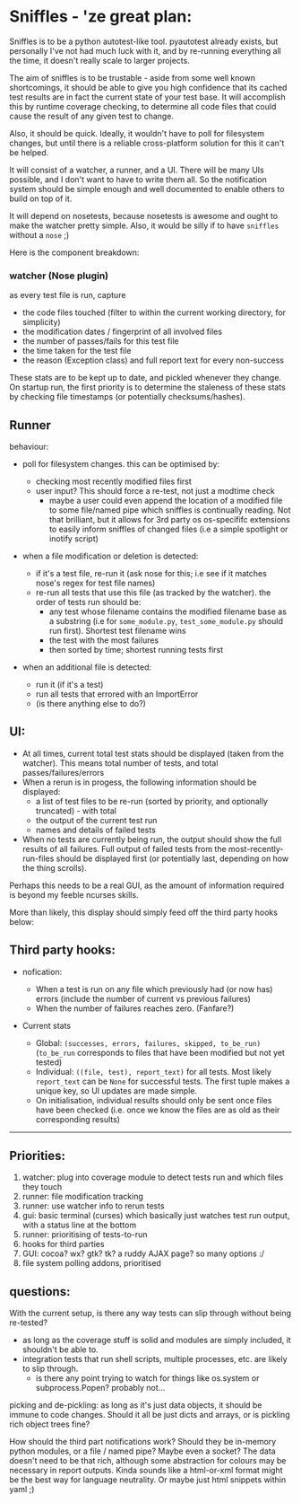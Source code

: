 # Sniffles - 'ze great plan:

Sniffles is to be a python autotest-like tool. pyautotest already exists, but
personally I've not had much luck with it, and by re-running everything all
the time, it doesn't really scale to larger projects.

The aim of sniffles is to be trustable - aside from some well known shortcomings,
it should be able to give you high confidence that its cached test results
are in fact the current state of your test base. It will accomplish this by
runtime coverage checking, to determine all code files that could cause
the result of any given test to change.

Also, it should be quick. Ideally, it wouldn't have to poll for filesystem
changes, but until there is a reliable cross-platform solution for this it
can't be helped.

It will consist of a watcher, a runner, and a UI. There will be many UIs
possible, and I don't want to have to write them all. So the notification
system should be simple enough and well documented to enable others to
build on top of it.

It will depend on nosetests, because nosetests is awesome and ought to make
the watcher pretty simple. Also, it would be silly if to have `sniffles`
without a `nose` ;)

Here is the component breakdown:

### watcher (Nose plugin)

as every test file is run, capture

  - the code files touched (filter to within the current
    working directory, for simplicity)
  - the modification dates / fingerprint of all involved files
  - the number of passes/fails for this test file
  - the time taken for the test file
  - the reason (Exception class) and full report text for every non-success

These stats are to be kept up to date, and pickled whenever they change.
On startup run, the first priority is to determine the staleness of these
stats by checking file timestamps (or potentially checksums/hashes).

## Runner

behaviour:

  - poll for filesystem changes. this can be optimised by:
    - checking most recently modified files first
    - user input? This should force a re-test, not just a modtime check
      - maybe a user could even append the location of a modified
        file to some file/named pipe which sniffles is continually reading.
        Not that brilliant, but it allows for 3rd party os os-specififc
        extensions to easily inform sniffles of changed files
        (i.e a simple spotlight or inotify script)

  - when a file modification or deletion is detected:
    - if it's a test file, re-run it (ask nose for this;
      i.e see if it matches nose's regex for test file names)
    - re-run all tests that use this file (as tracked by the watcher).
      the order of tests run should be:
      - any test whose filename contains the modified filename base as a substring
        (i.e for `some_module.py`, `test_some_module.py` should run first).
        Shortest test filename wins
      - the test with the most failures
      - then sorted by time; shortest running tests first

  - when an additional file is detected:
    - run it (if it's a test)
    - run all tests that errored with an ImportError
    - (is there anything else to do?)

## UI:

  - At all times, current total test stats should be displayed (taken from the watcher).
    This means total number of tests, and total passes/failures/errors
  - When a rerun is in progess, the following information should be displayed:
    - a list of test files to be re-run (sorted by priority, and optionally truncated) - with total
    - the output of the current test run
    - names and details of failed tests
  - When no tests are currently being run, the output should show the full results of all failures.
    Full output of failed tests from the most-recently-run-files should be displayed first
    (or potentially last, depending on how the thing scrolls).

Perhaps this needs to be a real GUI, as the amount of information
required is beyond my feeble ncurses skills.

More than likely, this display should simply feed off the third party hooks below:

## Third party hooks:

 - nofication:
   - When a test is run on any file which previously had (or now has) errors
     (include the number of current vs previous failures)
   - When the number of failures reaches zero. (Fanfare?)

 - Current stats
   - Global: `(successes, errors, failures, skipped, to_be_run)`
     (`to_be_run` corresponds to files that have been modified but not yet tested)
   - Individual: `((file, test), report_text)` for all tests.
     Most likely `report_text` can be `None` for successful tests.
     The first tuple makes a unique key, so UI updates are made simple.
   - On initialisation, individual results should only be sent once files have been
     checked (i.e. once we know the files are as old as their corresponding results)

----

## Priorities:

1. watcher: plug into coverage module to detect tests run and which files they touch
2. runner: file modification tracking
3. runner: use watcher info to rerun tests
4. gui: basic terminal (curses) which basically just watches test run output,
   with a status line at the bottom
5. runner: prioritising of tests-to-run
6. hooks for third parties
7. GUI: cocoa? wx? gtk? tk? a ruddy AJAX page? so many options :/
8. file system polling addons, prioritised

## questions:

With the current setup, is there any way tests can slip through without being re-tested?

 - as long as the coverage stuff is solid and modules are simply included,
   it shouldn't be able to.
 - integration tests that run shell scripts, multiple processes,
   etc. are likely to slip through.
   - is there any point trying to watch for things like
     os.system or subprocess.Popen? probably not...

picking and de-pickling: as long as it's just data objects, it should be immune to code
changes. Should it all be just dicts and arrays, or is pickling rich object trees fine?

How should the third part notifications work? Should they be in-memory python modules,
or a file / named pipe? Maybe even a socket? The data doesn't need to be that rich, although
some abstraction for colours may be necessary in report outputs. Kinda sounds like a
html-or-xml format might be the best way for language neutrality.
Or maybe just html snippets within yaml ;)
